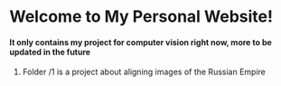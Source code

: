 # Welcome to My Personal Website!
#### It only contains my project for computer vision right now, more to be updated in the future
1. Folder /1 is a project about aligning images of the Russian Empire
